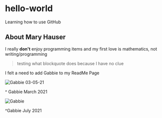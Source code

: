 # hello-world
Learning how to use GitHub

## About Mary Hauser
I really **don't** enjoy programming items and my first love is mathematics, not writing/programming

>testing what blockquote does because I have no clue

I felt a need to add Gabbie to my ReadMe Page

![Gabbie 03-05-21](https://user-images.githubusercontent.com/79865029/158877967-0d3243d7-5ebf-419f-bcf3-e144667ee03c.jpg)

^ Gabbie March 2021

![Gabbie](https://user-images.githubusercontent.com/79865029/158878246-375711c9-04ba-439a-8e42-94a55c1e90f9.jpg)

^Gabbie July 2021
